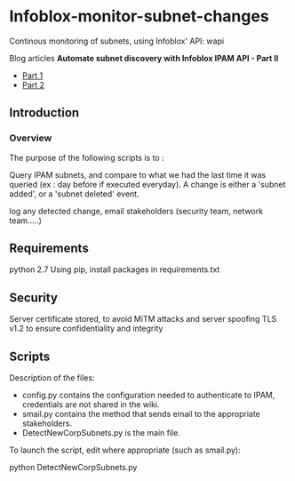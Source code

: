 # Infoblox-monitor-subnet-changes
Continous monitoring of subnets, using Infoblox' API: wapi

Blog articles **Automate subnet discovery with Infoblox IPAM API - Part II**

- [Part 1](https://www.marwaabdallah.com/2021/automate-subnet-discovery-with-infoblox-ipam-api-part-i/)
- [Part 2](https://www.marwaabdallah.com/2021/automate-subnet-discovery-with-infoblox-ipam-api-part-ii/)

## Introduction
### Overview

The purpose of the following scripts is to :

Query IPAM subnets, and compare to what we had the last time it was queried (ex : day before if executed everyday). A change is either a 'subnet added', or a 'subnet deleted' event.

log any detected change, email stakeholders (security team, network team.....)


## Requirements

python 2.7
Using pip, install packages in requirements.txt

## Security
Server certificate stored, to avoid MiTM attacks and server spoofing
TLS v1.2 to ensure confidentiality and integrity


## Scripts
Description of the files:

* config.py contains the configuration needed to authenticate to IPAM, credentials are not shared in the wiki.
* smail.py contains the method that sends email to the appropriate stakeholders.
* DetectNewCorpSubnets.py is the main file.

To launch the script, edit where appropriate (such as smail.py):


python DetectNewCorpSubnets.py
